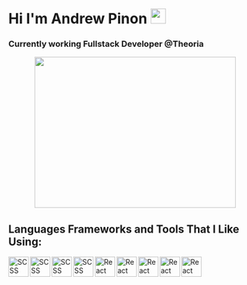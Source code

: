 # Hi I'm Andrew Pinon <img src="https://raw.githubusercontent.com/MartinHeinz/MartinHeinz/master/wave.gif" width="30px" height="30px">
### Currently working Fullstack Developer @Theoria

<p align="center">
<img align="center" width="400px" height="300px" src="https://media.giphy.com/media/FPbnShq1h1IS5FQyPD/giphy.gif" />
</p>


## Languages Frameworks and Tools That I Like Using: 
<img align="left" alt="SCSS" width="40px" src="https://img.icons8.com/color/48/000000/sass-avatar.png"/>
<img align="left" alt="SCSS" width="40px" src="https://icons8.com/icon/TpULddJc4gTh/c%2B%2B"/>
<img align="left" alt="SCSS" width="40px" src="https://img.icons8.com/color/48/typescript.png"/>
<img align="left" alt="SCSS" width="40px" src="https://img.icons8.com/color/48/000000/javascript.png"/>
<img align="left" alt="React" width="40px" src="https://img.icons8.com/ultraviolet/40/000000/react.png"/>
<img align="left" alt="React" width="40px" src="https://img.icons8.com/color/48/000000/mongodb.png"/>
<img align="left" alt="React" width="40px" src="https://img.icons8.com/color/48/000000/nodejs.png"/>
<img align="left" alt="React" width="40px" src="https://img.icons8.com/color/48/000000/graphql.png"/>
<img align="left" alt="React" width="40px" src="https://img.icons8.com/color/FFFFFF/nextjs.png"/>

 
 
<br />
<br />
<p>&nbsp;</p>
<p>&nbsp;</p>


<!--
**ainderew/ainderew** is a ✨ _special_ ✨ repository because its `README.md` (this file) appears on your GitHub profile.

Here are some ideas to get you started:

- 🔭 I’m currently working on ...
- 🌱 I’m currently learning ...
- 👯 I’m looking to collaborate on ...
- 🤔 I’m looking for help with ...
- 💬 Ask me about ...
- 📫 How to reach me: ...
- 😄 Pronouns: ...
- ⚡ Fun fact: ...
-->
